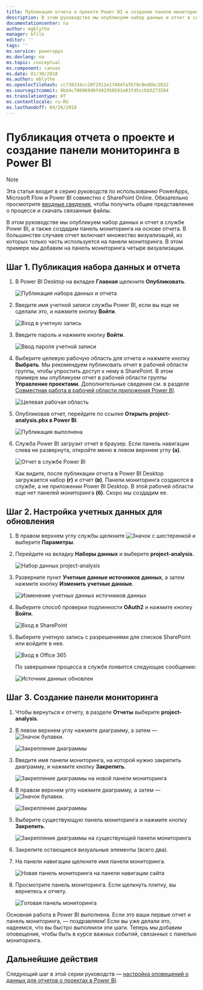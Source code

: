 ```yaml
---
title: Публикация отчета о проекте Power BI и создание панели мониторинга | Документация Майкрософт
description: В этом руководстве мы опубликуем набор данных и отчет в службе Power BI, а также создадим панель мониторинга на основе отчета.
documentationcenter: na
author: mgblythe
manager: kfile
editor: ''
tags: ''
ms.service: powerapps
ms.devlang: na
ms.topic: conceptual
ms.component: canvas
ms.date: 01/30/2018
ms.author: mblythe
ms.openlocfilehash: cc738334cc20f2911e17404faf679c0ed6bc2832
ms.sourcegitcommit: 8bd4c700969d0fd42950581e03fd5ccbb5273584
ms.translationtype: HT
ms.contentlocale: ru-RU
ms.lasthandoff: 04/26/2018
---
```

# <a name="publish-the-power-bi-project-report-and-create-a-dashboard"></a>Публикация отчета о проекте и создание панели мониторинга в Power BI
> [!NOTE]
> Эта статья входит в серию руководств по использованию PowerApps, Microsoft Flow и Power BI совместно с SharePoint Online. Обязательно просмотрите [вводные сведения](sharepoint-scenario-intro.md), чтобы получить общее представление о процессе и скачать связанные файлы.

В этом руководстве мы опубликуем набор данных и отчет в службе Power BI, а также создадим панель мониторинга на основе отчета. В большинстве случаев отчет включает множество визуализаций, из которых только часть используется на панели мониторинга. В этом примере мы добавим на панель мониторинга четыре визуализации.

## <a name="step-1-publish-the-dataset-and-report"></a>Шаг 1. Публикация набора данных и отчета
1. В Power BI Desktop на вкладке **Главная** щелкните **Опубликовать**.
   
    ![Публикация набора данных и отчета](./media/sharepoint-scenario-publish-report/06-01-01-publish.png)
2. Введите имя учетной записи службы Power BI, если вы еще не сделали это, и нажмите кнопку **Войти**.
   
    ![Вход в учетную запись](./media/sharepoint-scenario-publish-report/06-01-02-account.png)
3. Введите пароль и нажмите кнопку **Войти**.
   
    ![Ввод пароля учетной записи](./media/sharepoint-scenario-publish-report/06-01-03-password.png)
4. Выберите целевую рабочую область для отчета и нажмите кнопку **Выбрать**. Мы рекомендуем публиковать отчет в рабочей области группы, чтобы упростить доступ к нему в SharePoint. В этом примере мы опубликуем отчет в рабочей области группы **Управление проектами**. Дополнительные сведения см. в разделе [Совместная работа в рабочей области приложения Power BI](https://docs.microsoft.com/power-bi/service-collaborate-power-bi-workspace).
   
    ![Целевая рабочая область](./media/sharepoint-scenario-publish-report/06-01-04-workspace.png)
5. Опубликовав отчет, перейдите по ссылке **Открыть project-analysis.pbx в Power BI**.
   
    ![Публикация выполнена](./media/sharepoint-scenario-publish-report/06-01-05-open-report.png)
6. Служба Power BI загрузит отчет в браузер. Если панель навигации слева не развернута, откройте меню в левом верхнем углу **(а)**.
   
    ![Отчет в службе Power BI](./media/sharepoint-scenario-publish-report/06-01-06-service-report.png)
   
    Как видите, после публикации отчета в Power BI Desktop загружается набор **(г)** и отчет **(в)**. Панели мониторинга создаются в службе, а не приложении Power BI Desktop. В этой рабочей области еще нет панелей мониторинга **(б)**. Скоро мы создадим ее.

## <a name="step-2-configure-credentials-for-refresh"></a>Шаг 2. Настройка учетных данных для обновления
1. В правом верхнем углу службы щелкните ![Значок с шестеренкой](./media/sharepoint-scenario-publish-report/icon-gear.png) и выберите **Параметры**.
2. Перейдите на вкладку **Наборы данных** и выберите **project-analysis**.
   
    ![Набор данных project-analysis](./media/sharepoint-scenario-publish-report/06-01-07-dataset.png)
3. Разверните пункт **Учетные данные источников данных**, а затем нажмите кнопку **Изменить учетные данные**.
   
    ![Изменение учетных данных источников данных](./media/sharepoint-scenario-publish-report/06-01-08-credentials.png)
4. Выберите способ проверки подлинности **OAuth2** и нажмите кнопку **Войти**.
   
    ![Вход в SharePoint](./media/sharepoint-scenario-publish-report/06-01-09-sign-in.png)
5. Выберите учетную запись с разрешениями для списков SharePoint или войдите в нее.
   
    ![Вход в Office 365](./media/sharepoint-scenario-publish-report/06-01-10-account.png)
   
    По завершении процесса в службе появится следующее сообщение:
   
    ![Источник данных обновлен](./media/sharepoint-scenario-publish-report/06-01-11-updated.png)

## <a name="step-3-create-a-dashboard"></a>Шаг 3. Создание панели мониторинга

1. Чтобы вернуться к отчету, в разделе **Отчеты** выберите **project-analysis**.

1. В левом верхнем углу нажмите диаграмму, а затем — ![Значок булавки](./media/sharepoint-scenario-publish-report/icon-pin.png).
   
    ![Закрепление диаграммы](./media/sharepoint-scenario-publish-report/06-01-12-pin-projected.png)
2. Введите имя панели мониторинга, на которой нужно закрепить диаграмму, и нажмите кнопку **Закрепить**.
   
    ![Закрепление диаграммы на новой панели мониторинга](./media/sharepoint-scenario-publish-report/06-01-13-pin-new.png)
3. В правом верхнем углу нажмите диаграмму, а затем — ![Значок булавки](./media/sharepoint-scenario-publish-report/icon-pin.png).
   
    ![Закрепление диаграммы](./media/sharepoint-scenario-publish-report/06-01-14-pin-variance.png)
4. Выберите существующую панель мониторинга и нажмите кнопку **Закрепить**.
   
    ![Закрепление диаграммы на существующей панели мониторинга](./media/sharepoint-scenario-publish-report/06-01-15-pin-existing.png)

5. Закрепите остающиеся визуальные элементы (всего два).

6. На панели навигации щелкните имя панели мониторинга.
   
    ![Новая панель мониторинга на панели навигации сайта](./media/sharepoint-scenario-publish-report/06-01-16-dashboard-menu.png)

7. Просмотрите панель мониторинга. Если щелкнуть плитку, вы вернетесь к отчету.
   
    ![Готовая панель мониторинга](./media/sharepoint-scenario-publish-report/06-01-17-dashboard-completed.png)

Основная работа в Power BI выполнена. Если это ваши первые отчет и панель мониторинга, — поздравляем! Если вы уже делали это, надеемся, что вы быстро выполнили эти шаги. Теперь мы добавим оповещения, чтобы быть в курсе важных событий, связанных с панелью мониторинга.

## <a name="next-steps"></a>Дальнейшие действия
Следующий шаг в этой серии руководств — [настройка оповещений о данных для отчетов о проектах в Power BI](sharepoint-scenario-alerts-flow.md).

